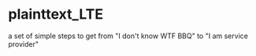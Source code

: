 # plainttext_LTE
a set of simple steps to get from "I don't know WTF BBQ" to "I am service provider"
